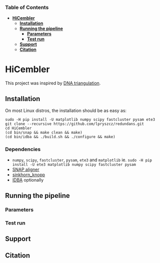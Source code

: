 ### Table of Contents
- **[HiCembler](#HiCembler)**  
  - **[Installation](#Installation)**  
  - **[Running the pipeline](#running-the-pipeline)**  
    - **[Parameters](#parameters)**  
    - **[Test run](#test-run)**  
  - **[Support](#support)**
  - **[Citation](#citation)**
  
# HiCembler

This project was inspired by [DNA triangulation](https://github.com/NoamKaplan/dna-triangulation). 

## Installation
On most Linux distros, the installation should be as easy as:
```
sudo -H pip install -U matplotlib numpy scipy fastcluster pysam ete3
git clone --recursive https://github.com/lpryszcz/redundans.git
cd HiCembler
(cd bin/snap && make clean && make)
(cd bin/idba && ./build.sh && ./configure && make)
```

### Dependencies
- `numpy`, `scipy`, `fastcluster`, `pysam`, `ete3` and `matplotlib` ie. `sudo -H pip install -U ete3 matplotlib numpy scipy fastcluster pysam`
- [SNAP aligner](https://github.com/amplab/snap)
- [sinkhorn_knopp](https://github.com/btaba/sinkhorn_knopp)
- [IDBA](https://github.com/loneknightpy/idba) optionally


## Running the pipeline

### Parameters

### Test run

## Support 

## Citation
